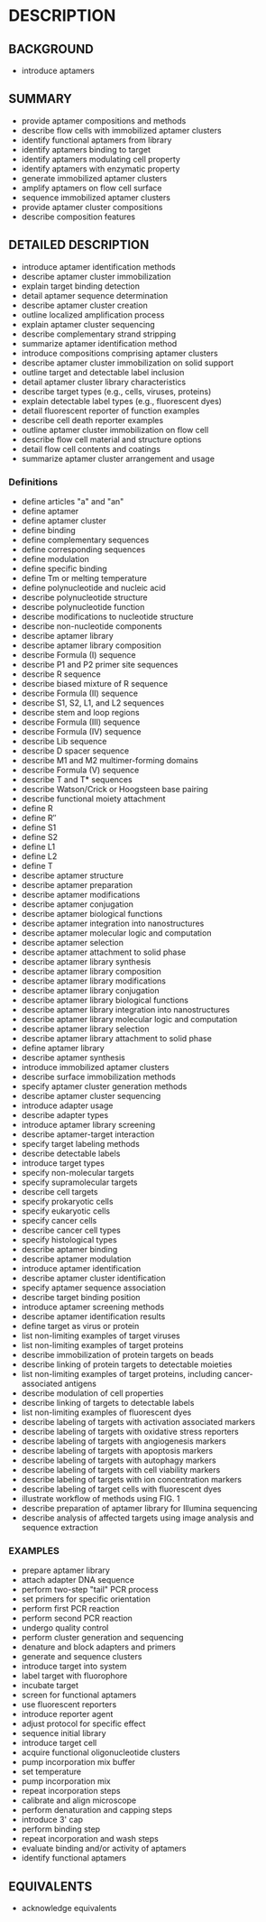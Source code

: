 # DESCRIPTION

## BACKGROUND

- introduce aptamers

## SUMMARY

- provide aptamer compositions and methods
- describe flow cells with immobilized aptamer clusters
- identify functional aptamers from library
- identify aptamers binding to target
- identify aptamers modulating cell property
- identify aptamers with enzymatic property
- generate immobilized aptamer clusters
- amplify aptamers on flow cell surface
- sequence immobilized aptamer clusters
- provide aptamer cluster compositions
- describe composition features

## DETAILED DESCRIPTION

- introduce aptamer identification methods
- describe aptamer cluster immobilization
- explain target binding detection
- detail aptamer sequence determination
- describe aptamer cluster creation
- outline localized amplification process
- explain aptamer cluster sequencing
- describe complementary strand stripping
- summarize aptamer identification method
- introduce compositions comprising aptamer clusters
- describe aptamer cluster immobilization on solid support
- outline target and detectable label inclusion
- detail aptamer cluster library characteristics
- describe target types (e.g., cells, viruses, proteins)
- explain detectable label types (e.g., fluorescent dyes)
- detail fluorescent reporter of function examples
- describe cell death reporter examples
- outline aptamer cluster immobilization on flow cell
- describe flow cell material and structure options
- detail flow cell contents and coatings
- summarize aptamer cluster arrangement and usage

### Definitions

- define articles "a" and "an"
- define aptamer
- define aptamer cluster
- define binding
- define complementary sequences
- define corresponding sequences
- define modulation
- define specific binding
- define Tm or melting temperature
- define polynucleotide and nucleic acid
- describe polynucleotide structure
- describe polynucleotide function
- describe modifications to nucleotide structure
- describe non-nucleotide components
- describe aptamer library
- describe aptamer library composition
- describe Formula (I) sequence
- describe P1 and P2 primer site sequences
- describe R sequence
- describe biased mixture of R sequence
- describe Formula (II) sequence
- describe S1, S2, L1, and L2 sequences
- describe stem and loop regions
- describe Formula (III) sequence
- describe Formula (IV) sequence
- describe Lib sequence
- describe D spacer sequence
- describe M1 and M2 multimer-forming domains
- describe Formula (V) sequence
- describe T and T* sequences
- describe Watson/Crick or Hoogsteen base pairing
- describe functional moiety attachment
- define R
- define R″
- define S1
- define S2
- define L1
- define L2
- define T
- describe aptamer structure
- describe aptamer preparation
- describe aptamer modifications
- describe aptamer conjugation
- describe aptamer biological functions
- describe aptamer integration into nanostructures
- describe aptamer molecular logic and computation
- describe aptamer selection
- describe aptamer attachment to solid phase
- describe aptamer library synthesis
- describe aptamer library composition
- describe aptamer library modifications
- describe aptamer library conjugation
- describe aptamer library biological functions
- describe aptamer library integration into nanostructures
- describe aptamer library molecular logic and computation
- describe aptamer library selection
- describe aptamer library attachment to solid phase
- define aptamer library
- describe aptamer synthesis
- introduce immobilized aptamer clusters
- describe surface immobilization methods
- specify aptamer cluster generation methods
- describe aptamer cluster sequencing
- introduce adapter usage
- describe adapter types
- introduce aptamer library screening
- describe aptamer-target interaction
- specify target labeling methods
- describe detectable labels
- introduce target types
- specify non-molecular targets
- specify supramolecular targets
- describe cell targets
- specify prokaryotic cells
- specify eukaryotic cells
- specify cancer cells
- describe cancer cell types
- specify histological types
- describe aptamer binding
- describe aptamer modulation
- introduce aptamer identification
- describe aptamer cluster identification
- specify aptamer sequence association
- describe target binding position
- introduce aptamer screening methods
- describe aptamer identification results
- define target as virus or protein
- list non-limiting examples of target viruses
- list non-limiting examples of target proteins
- describe immobilization of protein targets on beads
- describe linking of protein targets to detectable moieties
- list non-limiting examples of target proteins, including cancer-associated antigens
- describe modulation of cell properties
- describe linking of targets to detectable labels
- list non-limiting examples of fluorescent dyes
- describe labeling of targets with activation associated markers
- describe labeling of targets with oxidative stress reporters
- describe labeling of targets with angiogenesis markers
- describe labeling of targets with apoptosis markers
- describe labeling of targets with autophagy markers
- describe labeling of targets with cell viability markers
- describe labeling of targets with ion concentration markers
- describe labeling of target cells with fluorescent dyes
- illustrate workflow of methods using FIG. 1
- describe preparation of aptamer library for Illumina sequencing
- describe analysis of affected targets using image analysis and sequence extraction

### EXAMPLES

- prepare aptamer library
- attach adapter DNA sequence
- perform two-step "tail" PCR process
- set primers for specific orientation
- perform first PCR reaction
- perform second PCR reaction
- undergo quality control
- perform cluster generation and sequencing
- denature and block adapters and primers
- generate and sequence clusters
- introduce target into system
- label target with fluorophore
- incubate target
- screen for functional aptamers
- use fluorescent reporters
- introduce reporter agent
- adjust protocol for specific effect
- sequence initial library
- introduce target cell
- acquire functional oligonucleotide clusters
- pump incorporation mix buffer
- set temperature
- pump incorporation mix
- repeat incorporation steps
- calibrate and align microscope
- perform denaturation and capping steps
- introduce 3' cap
- perform binding step
- repeat incorporation and wash steps
- evaluate binding and/or activity of aptamers
- identify functional aptamers

## EQUIVALENTS

- acknowledge equivalents

